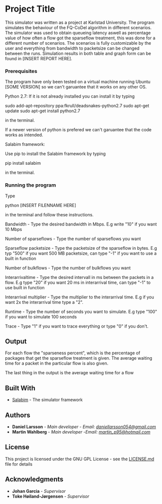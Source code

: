 # Project Title

This simulator was written as a project at Karlstad University. The program simulates the behaviour of the FQ-CoDel algorithm in different scenarios. 
The simulator was used to obtain queueing latency aswell as percentage value of how often a flow got the sparseflow treatment, this was done for a different number of scenarios. 
The scenarios is fully customizable by the user and everything from bandwidth to packetsize can be changed between the runs. Simulation results in
both table and graph form can be found in [INSERT REPORT HERE].


### Prerequisites

The program have only been tested on a virtual machine running Ubuntu [SOME VERSION] so we can't garuantee that it works on any other OS. 

Python 2.7:
If it is not already installed you can install it by typing

sudo add-apt-repository ppa:fkrull/deadsnakes-python2.7
sudo apt-get update 
sudo apt-get install python2.7

in the terminal. 

If a newer version of python is prefered we can't garuantee that the code works as intended. 

Salabim framework:

Use pip to install the Salabim framework by typing

pip install salabim 

in the terminal. 

### Running the program

Type

python [INSERT FILENNAME HERE] 

in the terminal and follow these instructions.
 
Bandwidth - Type the desired bandwidth in Mbps. E.g write "10" if you want 10 Mbps

Number of sparseflows - Type the number of sparseflows you want

Sparseflow packetsize - Type the packetsize of the sparseflow in bytes. E.g typ "500" if you want 500 MB packetsize, can type "-1" if you want to use a 
built in function

Number of bulkflows - Type the number of bulkflows you want

Interarrivaltime - Type the desired intervall in ms between the packets in a flow. E.g type "20" if you want 20 ms in interarrival time, can type "-1" to 
use built in function

Interarrival multiplier - Type the multiplier to the interarrival time. E.g if you want 2x the interarrival time type a "2".

Runtime - Type the number of seconds you want to simulate. E.g type "100" if you want to simulate 100 seconds

Trace - Type "1" if you want to trace everything or type "0" if you don't. 

## Output

For each flow the "sparseness percent", which is the percentage of packages that get the sparseflow treatment is given. 
The average waiting time for a packet in the particular flow is also given. 

The last thing in the output is the average waiting time for a flow





## Built With

* [Salabim](http://www.salabim.org/manual/index.html#) - The simulator framework




## Authors

* **Daniel Larsson** - *Main developer* - *Email: daniellarsson054@gmail.com*
* **Martin Wahlberg** - *Main developer* -*Email: martin_p95@hotmail.com*



## License

This project is licensed under the GNU GPL License - see the [LICENSE.md](LICENSE.md) file for details

## Acknowledgments

* **Johan Garcia** - *Supervisor*
* **Toke Høiland-Jørgensen** - *Supervisor*
